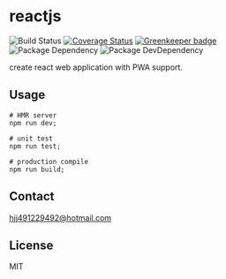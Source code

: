 # reactjs

![Build Status](https://img.shields.io/travis/coco-template/reactjs/master.svg?style=flat)
[![Coverage Status](https://coveralls.io/repos/github/coco-template/reactjs/badge.svg?branch=master)](https://coveralls.io/github/coco-template/reactjs?branch=master) [![Greenkeeper badge](https://badges.greenkeeper.io/coco-template/reactjs.svg)](https://greenkeeper.io/)
![Package Dependency](https://david-dm.org/coco-template/reactjs.svg?style=flat)
![Package DevDependency](https://david-dm.org/coco-template/reactjs/dev-status.svg?style=flat)

create react web application with PWA support.

## Usage

```shell
# HMR server
npm run dev;

# unit test
npm run test;

# production compile
npm run build;
```

## Contact

hjj491229492@hotmail.com

## License

MIT
